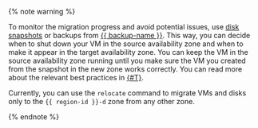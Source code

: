 {% note warning %}

To monitor the migration progress and avoid potential issues, use [disk snapshots](../../compute/operations/disk-control/create-snapshot.md) or backups from [{{ backup-name }}](../../backup/operations/backup-vm/create.md). This way, you can decide when to shut down your VM in the source availability zone and when to make it appear in the target availability zone. You can keep the VM in the source availability zone running until you make sure the VM you created from the snapshot in the new zone works correctly. You can read more about the relevant best practices in [{#T}](../../overview/concepts/zone-migration.md).

Currently, you can use the `relocate` command to migrate VMs and disks only to the `{{ region-id }}-d` zone from any other zone.

{% endnote %}